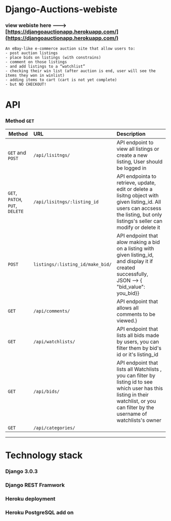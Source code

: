 # Django-Auctions-webiste

### view webiste here ---> [https://djangoauctionapp.herokuapp.com/](https://djangoauctionapp.herokuapp.com/)

```
An eBay-like e-commerce auction site that allow users to:
- post auction listings
- place bids on listings (with constrains)
- comment on those listings
- and add listings to a “watchlist”
- checking their win list (after auction is end, user will see the items they won in winlist)
- adding items to cart (cart is not yet complete)
- but NO CHECKOUT!
``` 
# API 
### Method `GET`

| Method                  | URL                   | Description
| ------------------------- |:------------------- |:------------------------------------------------------------------------------------|
| `GET` and `POST`| `/api/lisitngs/` | API endpoint to view all listings or create a new listing, User should be logged in
| `GET`, `PATCH`, `PUT`, `DELETE` | `/api/lisitngs/:listing_id` | API endpointa to retrieve, update, edit or delete a lisitng object with given listing_id.    All users can accsess the listing, but only listings's seller can modify or delete it|
| `POST`| `listings/:listing_id/make_bid/` |  API endpoint that alow making a bid on a listing with given listing_id, and display it if created successfully, JSON --> { "bid_value": you_bid}}|
| `GET` | `/api/comments/` | API endpoint that allows all comments to be viewed.}
| `GET` | `/api/watchlists/` | API endpoint that lists all bids made by users, you can filter them by bid's id or it's listing_id|
| `GET` | `/api/bids/` |  API endpoint that lists all Watchlists , you can filter by listing id to see which user has this listing in their watchlist, or you can filter by the username of watchlists's owner|
| `GET` | `/api/categories/` |

---

# Technology stack

### Django 3.0.3
### Django REST Framwork
### Heroku deployment
### Heroku PostgreSQL add on


